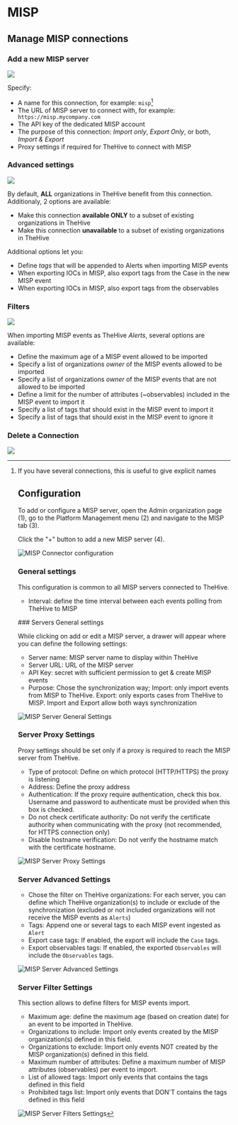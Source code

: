 # MISP

## Manage MISP connections

### Add a new MISP server

![](../images/administration-guides/platform-management-misp-1.png)

Specify:

* A name for this connection, for example: `misp`[^1]
* The URL of MISP server to connect with, for example: ` https://misp.mycompany.com` 
* The API key of the dedicated MISP account
* The purpose of this connection: *Import only*, *Export Only*, or both, *Import & Export*
* Proxy settings if required for TheHive to connect with MISP


### Advanced settings

![](../images/administration-guides/platform-management-misp-2.png)

By default, **ALL** organizations in TheHive benefit from this connection.
Additionaly, 2 options are available:

* Make this connection **available ONLY** to a subset of existing organizations in TheHive
* Make this connection **unavailable** to a subset of existing organizations in TheHive

Additional options let you:

* Define *tags* that will be appended to Alerts when importing MISP events
* When exporting IOCs in MISP, also export tags from the Case in the new MISP event
* When exporting IOCs in MISP, also export tags from the observables


### Filters

![](../images/administration-guides/platform-management-misp-3.png)

When importing MISP events as TheHive *Alerts*, several options are available:

* Define the maximum age of a MISP event allowed to be imported
* Specify a list of organizations *owner* of the MISP events allowed to be imported
* Specify a list of organizations *owner* of the MISP events that are not allowed to be imported
* Define a limit for the number of attributes (~observables) included in the MISP event to import it
* Specify a list of tags that should exist in the MISP event to import it
* Specify a list of tags that should exist in the MISP event to ignore it

### Delete a Connection

![](../images/administration-guides/platform-management-misp-4.png)

[^1]:
    If you have several connections, this is useful to give explicit names

   
    
    ## Configuration
    
    To add or configure a MISP server, open the Admin organization page (1), go to the Platform Management menu (2) and navigate to the MISP tab (3).
    
    Click the "+" button to add a new MISP server (4).
    
    ![MISP Connector configuration](../images/how-to/misp/configure_misp.png)
    
    ### General settings
    
    This configuration is common to all MISP servers connected to TheHive.
    
    - Interval: define the time interval between each events polling from TheHive to MISP
    
    ### Servers General settings
    
    While clicking on add or edit a MISP server, a drawer will appear where you can define the following settings:
    
    - Server name: MISP server name to display within TheHive
    - Server URL: URL of the MISP server
    - API Key: secret with sufficient permission to get & create MISP events
    - Purpose: Chose the synchronization way; Import: only import events from MISP to TheHive. Export: only exports cases from TheHive to MISP. Import and Export allow both ways synchronization
    
    ![MISP Server General Settings](../images/how-to/misp/misp_general_settings.png)
    
    ### Server Proxy Settings
    
    Proxy settings should be set only if a proxy is required to reach the MISP server from TheHive.
    
    - Type of protocol: Define on which protocol (HTTP/HTTPS) the proxy is listening
    - Address: Define the proxy address
    - Authentication: If the proxy require authentication, check this box. Username and password to authenticate must be provided when this box is checked.
    - Do not check certificate authority: Do not verify the certificate authority when communicating with the proxy (not recommended, for HTTPS connection only)
    - Disable hostname verification: Do not verify the hostname match with the certificate hostname.
    
    ![MISP Server Proxy Settings](../images/how-to/misp/misp_proxy_settings.png)
    
    ### Server Advanced Settings
    
    - Chose the filter on TheHive organizations: For each server, you can define which TheHive organization(s) to include or exclude of the synchronization (excluded or not included organizations will not receive the MISP events as `Alerts`)
    - Tags: Append one or several tags to each MISP event ingested as `Alert` 
    - Export case tags: If enabled, the export will include the `Case` tags. 
    - Export observables tags: If enabled, the exported `Observables` will include the `Observables` tags.
    
    ![MISP Server Advanced Settings](../images/how-to/misp/misp_advanced_settings.png)
    
    ### Server Filter Settings
    
    This section allows to define filters for MISP events import. 
    
     - Maximum age: define the maximum age (based on creation date) for an event to be imported in TheHive.
     - Organizations to include: Import only events created by the MISP organization(s) defined in this field.
     - Organizations to exclude: Import only events NOT created by the MISP organization(s) defined in this field.
     - Maximum number of attributes: Define a maximum number of MISP attributes (observables) per event to import. 
     - List of allowed tags: Import only events that contains the tags defined in this field
     - Prohibited tags list: Import only events that DON'T contains the tags defined in this field
    
    ![MISP Server Filters Settings](../images/how-to/misp/misp_filter_settings.png)
